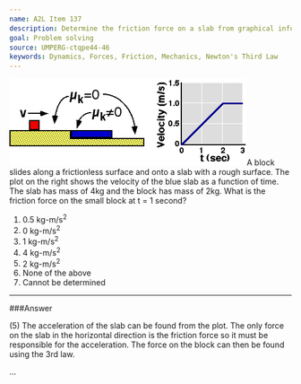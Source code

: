 ```yaml
---
name: A2L Item 137
description: Determine the friction force on a slab from graphical information.
goal: Problem solving
source: UMPERG-ctqpe44-46
keywords: Dynamics, Forces, Friction, Mechanics, Newton's Third Law
---
```


![Item137_fig1.gif](../images/Item137_fig1.gif)A
block slides along a frictionless surface and onto a slab with a rough
surface.  The plot on the right shows the velocity of the blue slab as a
function of time. The slab has mass of 4kg and the block has mass of
2kg.  What is the friction force on the small block at t = 1 second?

1. 0.5 kg-m/s<sup>2</sup>
2. 0 kg-m/s<sup>2</sup>
3. 1 kg-m/s<sup>2</sup>
4. 4 kg-m/s<sup>2</sup>
5. 2 kg-m/s<sup>2</sup>
6. None of the above
7. Cannot be determined

<hr/>

###Answer 

(5) The acceleration of the slab can be found from the plot. The
only force on the slab in the horizontal direction is the friction force
so it must be responsible for the acceleration. The force on the block
can then be found using the 3rd law.



...
